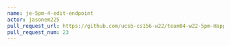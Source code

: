 ```yaml
---
name: je-5pm-4-edit-endpoint
actor: jasonem225
pull_request_url: https://github.com/ucsb-cs156-w22/team04-w22-5pm-HappyCows/pull/23
pull_request_num: 23
---
```


